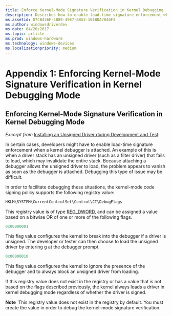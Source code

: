 ```yaml
---
title: Enforce Kernel-Mode Signature Verification in Kernel Debugging
description: Describes how to enable load-time signature enforcement when a kernel debugger is attached.
ms.assetid: D7CB436F-4B89-49E7-BB53-101BDA7046F3
ms.author: windowsdriverdev
ms.date: 04/20/2017
ms.topic: article
ms.prod: windows-hardware
ms.technology: windows-devices
ms.localizationpriority: medium
---
```


# Appendix 1: Enforcing Kernel-Mode Signature Verification in Kernel Debugging Mode


## Enforcing Kernel-Mode Signature Verification in Kernel Debugging Mode


*Excerpt from* [Installing an Unsigned Driver during Development and Test](installing-an-unsigned-driver-during-development-and-test.md):

In certain cases, developers might have to enable load-time signature enforcement when a kernel debugger is attached. An example of this is when a driver stack has an unsigned driver (such as a filter driver) that fails to load, which may invalidate the entire stack. Because attaching a debugger allows the unsigned driver to load, the problem appears to vanish as soon as the debugger is attached. Debugging this type of issue may be difficult.

In order to facilitate debugging these situations, the kernel-mode code signing policy supports the following registry value:

```cpp
HKLM\SYSTEM\CurrentControlSet\Control\CI\DebugFlags
```

This registry value is of type [REG_DWORD](https://docs.microsoft.com/windows/desktop/SysInfo/registry-value-types), and can be assigned a value based on a bitwise OR of one or more of the following flags.

```cpp
0x00000001
```

This flag value configures the kernel to break into the debugger if a driver is unsigned. The developer or tester can then choose to load the unsigned driver by entering g at the debugger prompt.

```cpp
0x00000010
```

This flag value configures the kernel to ignore the presence of the debugger and to always block an unsigned driver from loading.

If this registry value does not exist in the registry or has a value that is not based on the flags described previously, the kernel always loads a driver in kernel debugging mode regardless of whether the driver is signed.

**Note**  This registry value does not exist in the registry by default. You must create the value in order to debug the kernel-mode signature verification.

 

 

 





